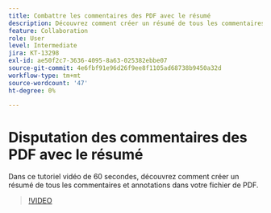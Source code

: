 ```yaml
---
title: Combattre les commentaires des PDF avec le résumé
description: Découvrez comment créer un résumé de tous les commentaires et annotations dans votre fichier de PDF
feature: Collaboration
role: User
level: Intermediate
jira: KT-13298
exl-id: ae50f2c7-3636-4095-8a63-025382ebbe07
source-git-commit: 4e6fbf91e96d26f9ee8f1105ad68738b9450a32d
workflow-type: tm+mt
source-wordcount: '47'
ht-degree: 0%

---
```


# Disputation des commentaires des PDF avec le résumé

Dans ce tutoriel vidéo de 60 secondes, découvrez comment créer un résumé de tous les commentaires et annotations dans votre fichier de PDF.

>[!VIDEO](https://video.tv.adobe.com/v/3409907?quality=12&learn=on&hidetitle=true)
